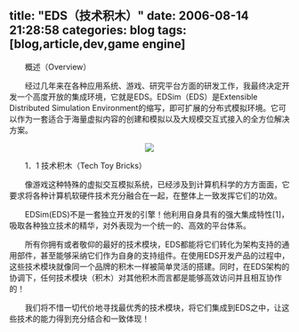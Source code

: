 title: "EDS（技术积木）"
date: 2006-08-14 21:28:58
categories: blog
tags: [blog,article,dev,game engine]
---
　　概述（Overview）  
  
　　经过几年来在各种应用系统、游戏、研究平台方面的研发工作，我最终决定开发一个高度开放的集成环境，它就是EDS。EDSim（EDS）是Extensible Distributed Simulation Environment的缩写，即可扩展的分布式模拟环境。它可以作为一套适合于海量虚拟内容的创建和模拟以及大规模交互式接入的全方位解决方案。    
<div style="text-align:center;"><img src="http://www.xf-utpcb.com/xiaop/MyProjects/EDS/EDS_128_64.gif" style="vertical-align:middle;"/></div>  
  
　　1．1 技术积木（Tech Toy Bricks）  
  
　　像游戏这种特殊的虚拟交互模拟系统，已经涉及到计算机科学的方方面面，它要求将各种计算机软硬件技术充分融合在一起，在整体上一致发挥它们的功效。  
  
　　EDSim(EDS)不是一套独立开发的引擎！他利用自身具有的强大集成特性[1]，吸取各种独立技术的精华，对外表现为一个统一的、高效的平台体系。  
  
　　所有你拥有或者敬仰的最好的技术模块，EDS都能将它们转化为架构支持的通用部件，甚至能够采纳它们作为自身的支持组件。在使用EDS开发产品的过程中，这些技术模块就像同一个品牌的积木一样被简单灵活的搭建。同时，在EDS架构的协调下，任何技术模块（积木）对其他积木而言都是能够高效访问并且相互协作的！  
  
　　我们将不惜一切代价地寻找最优秀的技术模块，将它们集成到EDS之中，让这些技术的能力得到充分结合和一致体现！